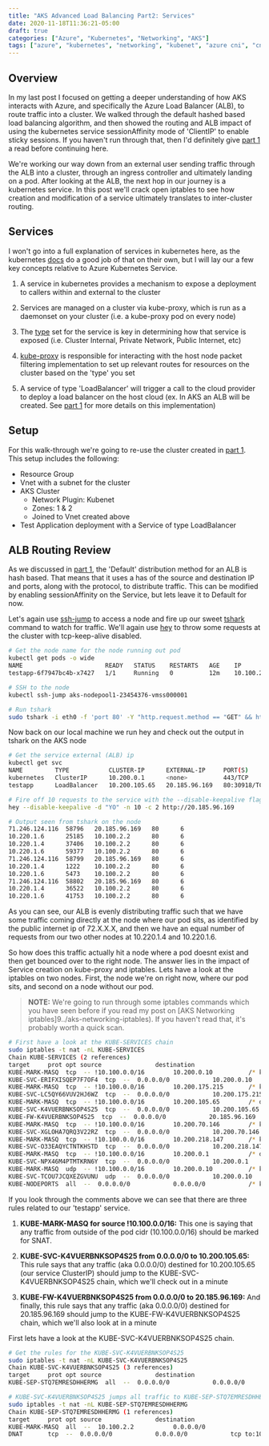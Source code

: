 ```yaml
---
title: "AKS Advanced Load Balancing Part2: Services"
date: 2020-11-18T11:36:21-05:00
draft: true
categories: ["Azure", "Kubernetes", "Networking", "AKS"]
tags: ["azure", "kubernetes", "networking", "kubenet", "azure cni", "cni", "aks", "load balancer"]
---
```


## Overview

In my last post I focused on getting a deeper understanding of how AKS interacts with Azure, and specifically the Azure Load Balancer (ALB), to route traffic into a cluster. We walked through the default hashed based load balancing algorithm, and then showed the routing and ALB impact of using the kubernetes service sessionAffinity mode of 'ClientIP' to enable sticky sessions. If you haven't run through that, then I'd definitely give [part 1](../aks-advanced-loadbalancing) a read before continuing here.

We're working our way down from an external user sending traffic through the ALB into a cluster, through an ingress controller and ultimately landing on a pod. After looking at the ALB, the next hop in our journey is a kubernetes service. In this post we'll crack open iptables to see how creation and modification of a service ultimately translates to inter-cluster routing.

## Services

I won't go into a full explanation of services in kubernetes here, as the kubernetes [docs](https://kubernetes.io/docs/concepts/services-networking/service/) do a good job of that on their own, but I will lay our a few key concepts relative to Azure Kubernetes Service.

1. A service in kubernetes provides a mechanism to expose a deployment to callers within and external to the cluster

1. Services are managed on a cluster via kube-proxy, which is run as a daemonset on your cluster (i.e. a kube-proxy pod on every node)

1. The [type](https://kubernetes.io/docs/concepts/services-networking/service/#publishing-services-service-types) set for the service is key in determining how that service is exposed (i.e. Cluster Internal, Private Network, Public Internet, etc)

1. [kube-proxy](https://kubernetes.io/docs/concepts/overview/components/#kube-proxy) is responsible for interacting with the host node packet filtering implementation to set up relevant routes for resources on the cluster based on the 'type' you set

1. A service of type 'LoadBalancer' will trigger a call to the cloud provider to deploy a load balancer on the host cloud (ex. In AKS an ALB will be created. See [part 1](../aks-advanced-loadbalancing) for more details on this implementation)

## Setup

For this walk-through we're going to re-use the cluster created in [part 1](../aks-advanced-loadbalancing). This setup includes the following:

* Resource Group
* Vnet with a subnet for the cluster
* AKS Cluster
    * Network Plugin: Kubenet
    * Zones: 1 & 2
    * Joined to Vnet created above
* Test Application deployment with a Service of type LoadBalancer

## ALB Routing Review

As we discussed in [part 1](../aks-advanced-loadbalancing), the 'Default' distribution method for an ALB is hash based. That means that it uses a has of the source and destination IP and ports, along with the protocol, to distribute traffic. This can be modified by enabling sessionAffinity on the Service, but lets leave it to Default for now. 

Let's again use [ssh-jump](https://github.com/yokawasa/kubectl-plugin-ssh-jump/blob/master/README.md) to access a node and fire up our sweet [tshark](https://www.wireshark.org/docs/man-pages/tshark.html) command to watch for traffic. We'll again use [hey](https://github.com/rakyll/hey) to throw some requests at the cluster with tcp-keep-alive disabled.

```bash
# Get the node name for the node running out pod
kubectl get pods -o wide
NAME                       READY   STATUS    RESTARTS   AGE    IP           NODE                                NOMINATED NODE   READINESS GATES
testapp-6f7947bc4b-x7427   1/1     Running   0          12m    10.100.2.2   aks-nodepool1-23454376-vmss000001   <none>           <none>

# SSH to the node
kubectl ssh-jump aks-nodepool1-23454376-vmss000001

# Run tshark
sudo tshark -i eth0 -f 'port 80' -Y "http.request.method == "GET" && http contains YO" -T fields -e ip.src -e tcp.srcport -e ip.dst -e tcp.dstport -e ip.proto
```

Now back on our local machine we run hey and check out the output in tshark on the AKS node

```bash
# Get the service external (ALB) ip
kubectl get svc
NAME         TYPE           CLUSTER-IP      EXTERNAL-IP     PORT(S)        AGE
kubernetes   ClusterIP      10.200.0.1      <none>          443/TCP        15m
testapp      LoadBalancer   10.200.105.65   20.185.96.169   80:30918/TCP   7m58s

# Fire off 10 requests to the service with the --disable-keepalive flag to ensure no duplicate source ports
hey --disable-keepalive -d "YO" -n 10 -c 2 http://20.185.96.169

# Output seen from tshark on the node
71.246.124.116  58796   20.185.96.169   80      6
10.220.1.6      25185   10.100.2.2      80      6
10.220.1.4      37406   10.100.2.2      80      6
10.220.1.6      59377   10.100.2.2      80      6
71.246.124.116  58799   20.185.96.169   80      6
10.220.1.4      1222    10.100.2.2      80      6
10.220.1.6      5473    10.100.2.2      80      6
71.246.124.116  58802   20.185.96.169   80      6
10.220.1.4      36522   10.100.2.2      80      6
10.220.1.6      41753   10.100.2.2      80      6
```

As you can see, our ALB is evenly distributing traffic such that we have some traffic coming directly at the node where our pod sits, as identified by the public internet ip of 72.X.X.X, and then we have an equal number of requests from our two other nodes at 10.220.1.4 and 10.220.1.6.

So how does this traffic actually hit a node where a pod doesnt exist and then get bounced over to the right node. The answer lies in the impact of Service creation on kube-proxy and iptables. Lets have a look at the iptables on two nodes. First, the node we're on right now, where our pod sits, and second on a node without our pod. 

>**NOTE:** We're going to run through some iptables commands which you have seen before if you read my post on [AKS Networking iptables]9../aks-networking-iptables). If you haven't read that, it's probably worth a quick scan.

```bash
# First have a look at the KUBE-SERVICES chain
sudo iptables -t nat -nL KUBE-SERVICES
Chain KUBE-SERVICES (2 references)
target     prot opt source               destination         
KUBE-MARK-MASQ  tcp  -- !10.100.0.0/16        10.200.0.10          /* kube-system/kube-dns:dns-tcp cluster IP */ tcp dpt:53
KUBE-SVC-ERIFXISQEP7F7OF4  tcp  --  0.0.0.0/0            10.200.0.10          /* kube-system/kube-dns:dns-tcp cluster IP */ tcp dpt:53
KUBE-MARK-MASQ  tcp  -- !10.100.0.0/16        10.200.175.215       /* kube-system/metrics-server: cluster IP */ tcp dpt:443
KUBE-SVC-LC5QY66VUV2HJ6WZ  tcp  --  0.0.0.0/0            10.200.175.215       /* kube-system/metrics-server: cluster IP */ tcp dpt:443
KUBE-MARK-MASQ  tcp  -- !10.100.0.0/16        10.200.105.65        /* default/testapp: cluster IP */ tcp dpt:80
KUBE-SVC-K4VUERBNKSOP4S25  tcp  --  0.0.0.0/0            10.200.105.65        /* default/testapp: cluster IP */ tcp dpt:80
KUBE-FW-K4VUERBNKSOP4S25  tcp  --  0.0.0.0/0            20.185.96.169        /* default/testapp: loadbalancer IP */ tcp dpt:80
KUBE-MARK-MASQ  tcp  -- !10.100.0.0/16        10.200.70.146        /* kube-system/kubernetes-dashboard: cluster IP */ tcp dpt:443
KUBE-SVC-XGLOHA7QRQ3V22RZ  tcp  --  0.0.0.0/0            10.200.70.146        /* kube-system/kubernetes-dashboard: cluster IP */ tcp dpt:443
KUBE-MARK-MASQ  tcp  -- !10.100.0.0/16        10.200.218.147       /* kube-system/dashboard-metrics-scraper: cluster IP */ tcp dpt:8000
KUBE-SVC-O33EAQYCTNTKHSTD  tcp  --  0.0.0.0/0            10.200.218.147       /* kube-system/dashboard-metrics-scraper: cluster IP */ tcp dpt:8000
KUBE-MARK-MASQ  tcp  -- !10.100.0.0/16        10.200.0.1           /* default/kubernetes:https cluster IP */ tcp dpt:443
KUBE-SVC-NPX46M4PTMTKRN6Y  tcp  --  0.0.0.0/0            10.200.0.1           /* default/kubernetes:https cluster IP */ tcp dpt:443
KUBE-MARK-MASQ  udp  -- !10.100.0.0/16        10.200.0.10          /* kube-system/kube-dns:dns cluster IP */ udp dpt:53
KUBE-SVC-TCOU7JCQXEZGVUNU  udp  --  0.0.0.0/0            10.200.0.10          /* kube-system/kube-dns:dns cluster IP */ udp dpt:53
KUBE-NODEPORTS  all  --  0.0.0.0/0            0.0.0.0/0            /* kubernetes service nodeports; NOTE: this must be the last rule in this chain */ ADDRTYPE match dst-type LOCAL
```

If you look through the comments above we can see that there are three rules related to our 'testapp' service.

1. **KUBE-MARK-MASQ for source !10.100.0.0/16:** This one is saying that any traffic from outside of the pod cidr (10.100.0.0/16) should be marked for SNAT.

1. **KUBE-SVC-K4VUERBNKSOP4S25 from 0.0.0.0/0 to 10.200.105.65:** This rule says that any traffic (aka 0.0.0.0/0) destined for 10.200.105.65 (our service ClusterIP) should jump to the KUBE-SVC-K4VUERBNKSOP4S25 chain, which we'll check out in a minute

1. **KUBE-FW-K4VUERBNKSOP4S25 from 0.0.0.0/0 to 20.185.96.169:** And finally, this rule says that any traffic (aka 0.0.0.0/0) destined for 20.185.96.169 should jump to the KUBE-FW-K4VUERBNKSOP4S25 chain, which we'll also look at in a minute

First lets have a look at the KUBE-SVC-K4VUERBNKSOP4S25 chain.

```bash
# Get the rules for the KUBE-SVC-K4VUERBNKSOP4S25
sudo iptables -t nat -nL KUBE-SVC-K4VUERBNKSOP4S25
Chain KUBE-SVC-K4VUERBNKSOP4S25 (3 references)
target     prot opt source               destination         
KUBE-SEP-STQ7EMRESDHHERMG  all  --  0.0.0.0/0            0.0.0.0/0 

# KUBE-SVC-K4VUERBNKSOP4S25 jumps all traffic to KUBE-SEP-STQ7EMRESDHHERMG so lets check that
sudo iptables -t nat -nL KUBE-SEP-STQ7EMRESDHHERMG
Chain KUBE-SEP-STQ7EMRESDHHERMG (1 references)
target     prot opt source               destination         
KUBE-MARK-MASQ  all  --  10.100.2.2           0.0.0.0/0           
DNAT       tcp  --  0.0.0.0/0            0.0.0.0/0            tcp to:10.100.2.2:80
```

